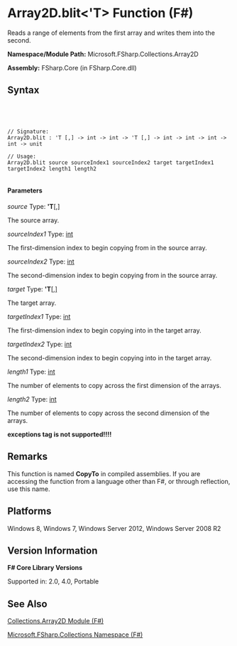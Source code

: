 # Array2D.blit<'T> Function (F#)

Reads a range of elements from the first array and writes them into the second.

**Namespace/Module Path:** Microsoft.FSharp.Collections.Array2D

**Assembly:** FSharp.Core (in FSharp.Core.dll)


## Syntax



```




// Signature:
Array2D.blit : 'T [,] -> int -> int -> 'T [,] -> int -> int -> int -> int -> unit

// Usage:
Array2D.blit source sourceIndex1 sourceIndex2 target targetIndex1 targetIndex2 length1 length2


```





#### Parameters
*source*
Type: **'T**[[,]](http://msdn.microsoft.com/en-us/library/077252f3-e6ce-441c-9d5b-a6030eaef7cd)


The source array.


*sourceIndex1*
Type: [int](http://msdn.microsoft.com/en-us/library/025d5455-3622-4ea5-9573-3ecbd4ee1375)


The first-dimension index to begin copying from in the source array.


*sourceIndex2*
Type: [int](http://msdn.microsoft.com/en-us/library/025d5455-3622-4ea5-9573-3ecbd4ee1375)


The second-dimension index to begin copying from in the source array.


*target*
Type: **'T**[[,]](http://msdn.microsoft.com/en-us/library/077252f3-e6ce-441c-9d5b-a6030eaef7cd)


The target array.


*targetIndex1*
Type: [int](http://msdn.microsoft.com/en-us/library/025d5455-3622-4ea5-9573-3ecbd4ee1375)


The first-dimension index to begin copying into in the target array.


*targetIndex2*
Type: [int](http://msdn.microsoft.com/en-us/library/025d5455-3622-4ea5-9573-3ecbd4ee1375)


The second-dimension index to begin copying into in the target array.


*length1*
Type: [int](http://msdn.microsoft.com/en-us/library/025d5455-3622-4ea5-9573-3ecbd4ee1375)


The number of elements to copy across the first dimension of the arrays.


*length2*
Type: [int](http://msdn.microsoft.com/en-us/library/025d5455-3622-4ea5-9573-3ecbd4ee1375)


The number of elements to copy across the second dimension of the arrays.



**exceptions tag is not supported!!!!**

## Remarks
This function is named **CopyTo** in compiled assemblies. If you are accessing the function from a language other than F#, or through reflection, use this name.


## Platforms
Windows 8, Windows 7, Windows Server 2012, Windows Server 2008 R2


## Version Information
**F# Core Library Versions**

Supported in: 2.0, 4.0, Portable




## See Also
[Collections.Array2D Module &#40;F&#35;&#41;](Collections.Array2D-Module-%5BFSharp%5D.md)

[Microsoft.FSharp.Collections Namespace &#40;F&#35;&#41;](Microsoft.FSharp.Collections-Namespace-%5BFSharp%5D.md)

